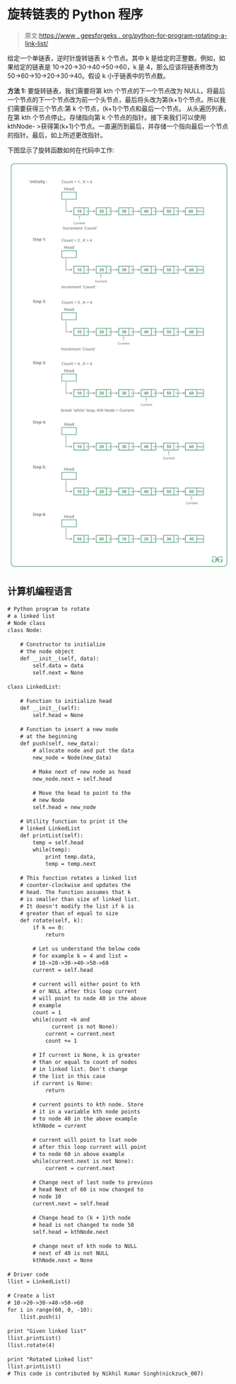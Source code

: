 # 旋转链表的 Python 程序

> 原文:[https://www . geesforgeks . org/python-for-program-rotating-a-link-list/](https://www.geeksforgeeks.org/python-program-for-rotating-a-linked-list/)

给定一个单链表，逆时针旋转链表 k 个节点。其中 k 是给定的正整数。例如，如果给定的链表是 10->20->30->40->50->60，k 是 4，那么应该将链表修改为 50->60->10->20->30->40。假设 k 小于链表中的节点数。

**方法 1:**
要旋转链表，我们需要将第 kth 个节点的下一个节点改为 NULL，将最后一个节点的下一个节点改为前一个头节点，最后将头改为第(k+1)个节点。所以我们需要获得三个节点:第 k 个节点，(k+1)个节点和最后一个节点。
从头遍历列表，在第 kth 个节点停止。存储指向第 k 个节点的指针。接下来我们可以使用 kthNode- >获得第(k+1)个节点。一直遍历到最后，并存储一个指向最后一个节点的指针。最后，如上所述更改指针。

下图显示了旋转函数如何在代码中工作:

![](img/d20bcab15c5c1bfdac020daf13ed0cb5.png)

## 计算机编程语言

```
# Python program to rotate 
# a linked list
# Node class 
class Node:

    # Constructor to initialize 
    # the node object
    def __init__(self, data):
        self.data = data
        self.next = None

class LinkedList:

    # Function to initialize head
    def __init__(self):
        self.head = None

    # Function to insert a new node
    # at the beginning
    def push(self, new_data):
        # allocate node and put the data
        new_node = Node(new_data)

        # Make next of new node as head
        new_node.next = self.head

        # Move the head to point to the 
        # new Node
        self.head = new_node

    # Utility function to print it the 
    # linked LinkedList
    def printList(self):
        temp = self.head
        while(temp):
            print temp.data,
            temp = temp.next

    # This function rotates a linked list 
    # counter-clockwise and updates the 
    # head. The function assumes that k 
    # is smaller than size of linked list. 
    # It doesn't modify the list if k is 
    # greater than of equal to size
    def rotate(self, k):
        if k == 0: 
            return 

        # Let us understand the below code 
        # for example k = 4 and list = 
        # 10->20->30->40->50->60
        current = self.head

        # current will either point to kth 
        # or NULL after this loop current 
        # will point to node 40 in the above 
        # example
        count = 1 
        while(count <k and 
              current is not None):
            current = current.next
            count += 1

        # If current is None, k is greater 
        # than or equal to count of nodes 
        # in linked list. Don't change
        # the list in this case
        if current is None:
            return

        # current points to kth node. Store 
        # it in a variable kth node points 
        # to node 40 in the above example
        kthNode = current 

        # current will point to lsat node 
        # after this loop current will point 
        # to node 60 in above example
        while(current.next is not None):
            current = current.next

        # Change next of last node to previous 
        # head Next of 60 is now changed to 
        # node 10
        current.next = self.head

        # Change head to (k + 1)th node
        # head is not changed to node 50
        self.head = kthNode.next

        # change next of kth node to NULL 
        # next of 40 is not NULL 
        kthNode.next = None

# Driver code
llist = LinkedList()

# Create a list 
# 10->20->30->40->50->60
for i in range(60, 0, -10):
    llist.push(i)

print "Given linked list"
llist.printList()
llist.rotate(4)

print "Rotated Linked list"
llist.printList()
# This code is contributed by Nikhil Kumar Singh(nickzuck_007)
```